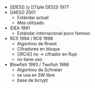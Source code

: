 - [[DES]] (y [[Tiple DES]]) 1977
- [[AES]] 2001
	- Estándar actual 
	- Más utilizado 
- IDEA 1991
	- Estándar internacional poco famoso
- RC5 1994 / RC6 1998 
	- Algoritmo de Rivest
	- Cifradores en bloque 
	- [[RC4]] no -> cifrador en flujo
	- no tiene uso 
- Blowfish 1993 / Twofish 1998
	- Algoritmo de Schneier
	- se usa en SW libre
	- base de bcrypt